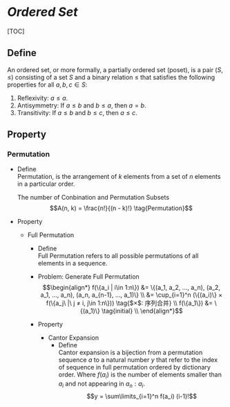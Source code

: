 # $Ordered\ Set$

[TOC]

## Define

An ordered set, or more formally, a partially ordered set (poset), is a pair $(S, \le)$ consisting of a set $S$ and  a binary relation $\le$ that satisfies the following properties for all $a, b, c \in S$:

1. Reflexivity: $a \le a$.
2. Antisymmetry: If $a \le b$ and $b \le a$, then $a = b$.
3. Transitivity: If $a \le b$ and $b \le c$, then $a \le c$.


## Property

### Permutation

- Define  
  Permutation, is the arrangement of $k$ elements from a set of $n$ elements in a particular order. 

  The number of Conbination and Permutation Subsets
  $$A(n, k) = \frac{n!}{(n - k)!}  \tag{Permutation}$$

- Property
  * Full Permutation
    - Define  
      Full Permutation refers to all possible permutations of all elements in a sequence.  

    - Problem: Generate Full Permutation
      $$\begin{align*}
        f(\{a_i | i\in 1:n\}) 
        &= \{(a_1, a_2, ..., a_n), (a_2, a_1, ..., a_n), (a_n, a_{n-1}, ..., a_1)\}  \\
        &= \cup_{i=1}^n (\{(a_i)\} × f(\{a_j\ |\ j ≠ i, j\in 1:n\}))  \tag{$×$: 序列合并}  \\
        f(\{a_1\}) &= \{(a_1)\}  \tag{initial}  \\
      \end{align*}$$
      
    - Property
      * Cantor Expansion  
        - Define  
          Cantor expansion is a bijection from a permutation sequence $a$ to a natural number $y$ that refer to the index of sequence in full permutation ordered by dictionary order. Where $f(a_i)$ is the number of elements smaller than $a_i$ and not appearing in $a_n:a_i$.
          $$y = \sum\limits_{i=1}^n f(a_i) (i-1)!$$